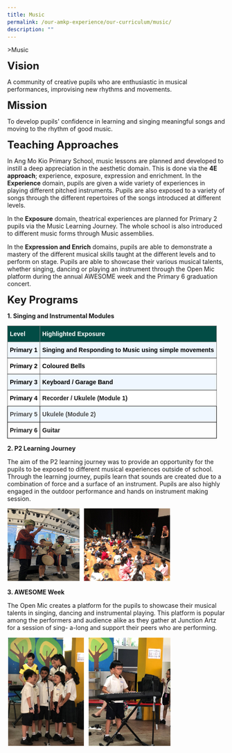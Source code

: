 ```yaml
---
title: Music
permalink: /our-amkp-experience/our-curriculum/music/
description: ""
---
```

&gt;Music

**<font size="5">Vision</font>**

A community of creative pupils who are enthusiastic in musical performances, improvising new rhythms and movements.

**<font size="5">Mission</font>**

To develop pupils' confidence in learning and singing meaningful songs and moving to the rhythm of good music.

**<font size="5">Teaching Approaches</font>**

In Ang Mo Kio Primary School, music lessons are planned and developed to instill a deep appreciation in the aesthetic domain. This is done via the **4E approach**; experience, exposure, expression and enrichment.
In the **Experience** domain, pupils are given a wide variety of experiences in playing different pitched instruments. Pupils are also exposed to a variety of songs through the different repertoires of the songs introduced at different levels.

In the **Exposure** domain, theatrical experiences are planned for Primary 2 pupils via the Music Learning Journey. The whole school is also introduced to different music forms through Music assemblies.

In the **Expression and Enrich** domains, pupils are able to demonstrate a mastery of the different musical skills taught at the different levels and to perform on stage. Pupils are able to showcase their various musical talents, whether singing, dancing or playing an instrument through the Open Mic platform during the annual AWESOME week and the Primary 6 graduation concert.  

**<font size="5">Key Programs</font>**

**1. Singing and Instrumental Modules**

<style type="text/css">
.tg  {border-collapse:collapse;border-spacing:0;}
.tg td{border-color:black;border-style:solid;border-width:1px;font-family:Arial, sans-serif;font-size:14px;
  overflow:hidden;padding:10px 5px;word-break:normal;}
.tg th{border-color:black;border-style:solid;border-width:1px;font-family:Arial, sans-serif;font-size:14px;
  font-weight:normal;overflow:hidden;padding:10px 5px;word-break:normal;}
.tg .tg-1wig{font-weight:bold;text-align:left;vertical-align:top}
.tg .tg-ffcc{background-color:#EFF7FF;border-color:inherit;font-weight:bold;text-align:left;vertical-align:middle}
.tg .tg-hr0h{background-color:#EFF7FF;color:#484848;font-weight:bold;text-align:left;vertical-align:top}
.tg .tg-cpzc{background-color:#024C45;border-color:inherit;color:#FFF;font-weight:bold;text-align:left;vertical-align:middle}
.tg .tg-6uks{background-color:#EFF7FF;border-color:inherit;font-weight:bold;text-align:left;vertical-align:top}
.tg .tg-r1fi{background-color:#FFF;border-color:inherit;font-weight:bold;text-align:left;vertical-align:middle}
.tg .tg-pdeq{background-color:#FFF;border-color:inherit;font-weight:bold;text-align:left;vertical-align:top}
</style>
<table class="tg">
<thead>
  <tr>
    <th class="tg-cpzc"><span style="font-weight:bold;color:#FFF;background-color:#024C45">Level</span></th>
    <th class="tg-cpzc"><span style="font-weight:bold;color:#FFF;background-color:#024C45">Highlighted Exposure</span></th>
  </tr>
</thead>
<tbody>
  <tr>
    <td class="tg-ffcc"><span style="color:#000;background-color:#EFF7FF">Primary 1</span></td>
    <td class="tg-6uks"><span style="color:#000;background-color:#EFF7FF">Singing and Responding to Music using simple movements</span></td>
  </tr>
  <tr>
    <td class="tg-r1fi"><span style="color:#000;background-color:#FFF">Primary 2</span></td>
    <td class="tg-r1fi"><span style="color:#000;background-color:#FFF">Coloured Bells</span></td>
  </tr>
  <tr>
    <td class="tg-ffcc"><span style="color:#000;background-color:#EFF7FF">Primary 3</span></td>
    <td class="tg-ffcc"><span style="color:#000;background-color:#EFF7FF">Keyboard / Garage Band</span></td>
  </tr>
  <tr>
    <td class="tg-r1fi"><span style="color:#000;background-color:#FFF">Primary 4 </span></td>
    <td class="tg-pdeq">Recorder / Ukulele (Module 1) <span style="color:#000;background-color:#FFF"> </span></td>
  </tr>
  <tr>
    <td class="tg-hr0h">Primary 5</td>
    <td class="tg-hr0h">Ukulele (Module 2)</td>
  </tr>
  <tr>
    <td class="tg-1wig">Primary 6 </td>
    <td class="tg-1wig">Guitar</td>
  </tr>
</tbody>
</table>

**2. P2 Learning Journey**

The aim of the P2 learning journey was to provide an opportunity for the pupils to be exposed to different musical experiences outside of school. Through the learning journey, pupils learn that sounds are created due to a combination of force and a surface of an instrument. Pupils are also highly engaged in the outdoor performance and hands on instrument making session.

<img src="/images/About%20Us/music%20block%201.png" style="width:75%">


**3. AWESOME Week**

The Open Mic creates a platform for the pupils to showcase their musical talents in singing, dancing and instrumental playing. This platform is popular among the performers and audience alike as they gather at Junction Artz for a session of sing- a-long and support their peers who are performing.

<img src="/images/About%20Us/music%20block%202.png" style="width:75%">
